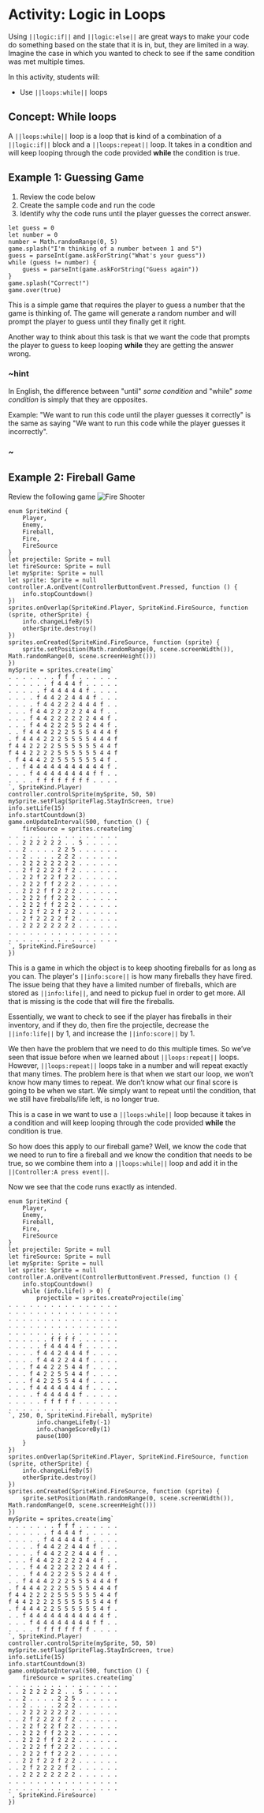 # Activity: Logic in Loops

Using ``||logic:if||`` and ``||logic:else||`` are great ways to make your code do something based on the state that it is in, but, they are limited in a way. Imagine the case in which you wanted to check to see if the same condition was met multiple times. 

In this activity, students will: 
* Use ``||loops:while||`` loops

## Concept: While loops

A ``||loops:while||`` loop is a loop that is kind of a combination of a ``||logic:if||`` block and a ``||loops:repeat||`` loop. It takes in a condition and will keep looping through the code provided **while** the condition is true. 

## Example 1: Guessing Game

1. Review the code below
2. Create the sample code and run the code
3. Identify why the code runs until the player guesses the correct answer.

```blocks
let guess = 0
let number = 0
number = Math.randomRange(0, 5)
game.splash("I'm thinking of a number between 1 and 5")
guess = parseInt(game.askForString("What's your guess"))
while (guess != number) {
    guess = parseInt(game.askForString("Guess again"))
}
game.splash("Correct!")
game.over(true)
```
This is a simple game that requires the player to guess a number that the game is thinking of. The game will generate a random number and will prompt the player to guess until they finally get it right. 

Another way to think about this task is that we want the code that prompts the player to guess to keep looping **while** they are getting the answer wrong. 

### ~hint

In English, the difference between "until" *some condition* and "while" *some condition* is simply that they are opposites.

Example: "We want to run this code until the player guesses it correctly" is the same as saying "We want to run this code while the player guesses it incorrectly".

### ~


## Example 2: Fireball Game

Review the following game
![Fire Shooter](/static/courses/csintro1/logic/fire-shooter.gif)

```blocks
enum SpriteKind {
    Player,
    Enemy,
    Fireball,
    Fire,
    FireSource
}
let projectile: Sprite = null
let fireSource: Sprite = null
let mySprite: Sprite = null
let sprite: Sprite = null
controller.A.onEvent(ControllerButtonEvent.Pressed, function () {
    info.stopCountdown()
})
sprites.onOverlap(SpriteKind.Player, SpriteKind.FireSource, function (sprite, otherSprite) {
    info.changeLifeBy(5)
    otherSprite.destroy()
})
sprites.onCreated(SpriteKind.FireSource, function (sprite) {
    sprite.setPosition(Math.randomRange(0, scene.screenWidth()), Math.randomRange(0, scene.screenHeight()))
})
mySprite = sprites.create(img`
. . . . . . . f f f . . . . . . 
. . . . . . f 4 4 4 f . . . . . 
. . . . . f 4 4 4 4 4 f . . . . 
. . . . f 4 4 2 2 4 4 4 f . . . 
. . . . f 4 4 2 2 2 4 4 4 f . . 
. . . f 4 4 2 2 2 2 2 4 4 f . . 
. . . f 4 4 2 2 2 2 2 2 4 4 f . 
. . . f 4 4 2 2 2 5 5 2 4 4 f . 
. . f 4 4 4 2 2 2 5 5 5 4 4 4 f 
. f 4 4 4 2 2 2 5 5 5 5 4 4 4 f 
f 4 4 2 2 2 2 5 5 5 5 5 5 4 4 f 
f 4 4 2 2 2 2 5 5 5 5 5 5 4 4 f 
. f 4 4 4 2 2 5 5 5 5 5 5 4 f . 
. . f 4 4 4 4 4 4 4 4 4 4 4 f . 
. . . f 4 4 4 4 4 4 4 4 f f . . 
. . . . f f f f f f f f . . . . 
`, SpriteKind.Player)
controller.controlSprite(mySprite, 50, 50)
mySprite.setFlag(SpriteFlag.StayInScreen, true)
info.setLife(15)
info.startCountdown(3)
game.onUpdateInterval(500, function () {
    fireSource = sprites.create(img`
. . . . . . . . . . . . . . . . 
. . 2 2 2 2 2 2 . . 5 . . . . . 
. . 2 . . . . 2 2 5 . . . . . . 
. . 2 . . . . 2 2 2 . . . . . . 
. . 2 2 2 2 2 2 2 2 . . . . . . 
. . 2 f 2 2 2 2 f 2 . . . . . . 
. . 2 2 f 2 2 f 2 2 . . . . . . 
. . 2 2 2 f f 2 2 2 . . . . . . 
. . 2 2 2 f f 2 2 2 . . . . . . 
. . 2 2 2 f f 2 2 2 . . . . . . 
. . 2 2 2 f f 2 2 2 . . . . . . 
. . 2 2 f 2 2 f 2 2 . . . . . . 
. . 2 f 2 2 2 2 f 2 . . . . . . 
. . 2 2 2 2 2 2 2 2 . . . . . . 
. . . . . . . . . . . . . . . . 
. . . . . . . . . . . . . . . . 
`, SpriteKind.FireSource)
})
```

This is a game in which the object is to keep shooting fireballs for as long as you can. The player's ``||info:score||`` is how many fireballs they have fired. The issue being that they have a limited number of fireballs, which are stored as ``||info:life||``, and need to pickup fuel in order to get more. All that is missing is the code that will fire the fireballs.


Essentially, we want to check to see if the player has fireballs in their inventory, and if they do, then fire the projectile, decrease the ``||info:life||`` by 1, and increase the ``||info:score||`` by 1. 


We then have the problem that we need to do this multiple times. So we’ve seen that issue before when we learned about ``||loops:repeat||`` loops. However, ``||loops:repeat||`` loops take in a number and will repeat exactly that many times. The problem here is that when we start our loop, we won’t know how many times to repeat. We don’t know what our final score is going to be when we start. We simply want to repeat until the condition, that we still have fireballs/life left, is no longer true. 


This is a case in we want to use a ``||loops:while||`` loop because it takes in a condition and will keep looping through the code provided **while** the condition is true. 


So how does this apply to our fireball game? Well, we know the code that we need to run to fire a fireball and we know the condition that needs to be true, so we combine them into a ``||loops:while||`` loop and add it in the ``||Controller:A press event||``.


Now we see that the code runs exactly as intended.

```blocks
enum SpriteKind {
    Player,
    Enemy,
    Fireball,
    Fire,
    FireSource
}
let projectile: Sprite = null
let fireSource: Sprite = null
let mySprite: Sprite = null
let sprite: Sprite = null
controller.A.onEvent(ControllerButtonEvent.Pressed, function () {
    info.stopCountdown()
    while (info.life() > 0) {
        projectile = sprites.createProjectile(img`
. . . . . . . . . . . . . . . . 
. . . . . . . . . . . . . . . . 
. . . . . . . . . . . . . . . . 
. . . . . . . . . . . . . . . . 
. . . . . . . . . . . . . . . . 
. . . . . . f f f f . . . . . . 
. . . . . f 4 4 4 4 f . . . . . 
. . . . f 4 4 2 4 4 4 f . . . . 
. . . . f 4 4 2 2 4 4 f . . . . 
. . . f 4 4 2 2 5 4 4 f . . . . 
. . . f 4 2 2 5 5 4 4 f . . . . 
. . . f 4 2 2 5 5 4 4 f . . . . 
. . . f 4 4 4 4 4 4 4 f . . . . 
. . . . f 4 4 4 4 4 f . . . . . 
. . . . . f f f f f . . . . . . 
. . . . . . . . . . . . . . . . 
`, 250, 0, SpriteKind.Fireball, mySprite)
        info.changeLifeBy(-1)
        info.changeScoreBy(1)
        pause(100)
    }
})
sprites.onOverlap(SpriteKind.Player, SpriteKind.FireSource, function (sprite, otherSprite) {
    info.changeLifeBy(5)
    otherSprite.destroy()
})
sprites.onCreated(SpriteKind.FireSource, function (sprite) {
    sprite.setPosition(Math.randomRange(0, scene.screenWidth()), Math.randomRange(0, scene.screenHeight()))
})
mySprite = sprites.create(img`
. . . . . . . f f f . . . . . . 
. . . . . . f 4 4 4 f . . . . . 
. . . . . f 4 4 4 4 4 f . . . . 
. . . . f 4 4 2 2 4 4 4 f . . . 
. . . . f 4 4 2 2 2 4 4 4 f . . 
. . . f 4 4 2 2 2 2 2 4 4 f . . 
. . . f 4 4 2 2 2 2 2 2 4 4 f . 
. . . f 4 4 2 2 2 5 5 2 4 4 f . 
. . f 4 4 4 2 2 2 5 5 5 4 4 4 f 
. f 4 4 4 2 2 2 5 5 5 5 4 4 4 f 
f 4 4 2 2 2 2 5 5 5 5 5 5 4 4 f 
f 4 4 2 2 2 2 5 5 5 5 5 5 4 4 f 
. f 4 4 4 2 2 5 5 5 5 5 5 4 f . 
. . f 4 4 4 4 4 4 4 4 4 4 4 f . 
. . . f 4 4 4 4 4 4 4 4 f f . . 
. . . . f f f f f f f f . . . . 
`, SpriteKind.Player)
controller.controlSprite(mySprite, 50, 50)
mySprite.setFlag(SpriteFlag.StayInScreen, true)
info.setLife(15)
info.startCountdown(3)
game.onUpdateInterval(500, function () {
    fireSource = sprites.create(img`
. . . . . . . . . . . . . . . . 
. . 2 2 2 2 2 2 . . 5 . . . . . 
. . 2 . . . . 2 2 5 . . . . . . 
. . 2 . . . . 2 2 2 . . . . . . 
. . 2 2 2 2 2 2 2 2 . . . . . . 
. . 2 f 2 2 2 2 f 2 . . . . . . 
. . 2 2 f 2 2 f 2 2 . . . . . . 
. . 2 2 2 f f 2 2 2 . . . . . . 
. . 2 2 2 f f 2 2 2 . . . . . . 
. . 2 2 2 f f 2 2 2 . . . . . . 
. . 2 2 2 f f 2 2 2 . . . . . . 
. . 2 2 f 2 2 f 2 2 . . . . . . 
. . 2 f 2 2 2 2 f 2 . . . . . . 
. . 2 2 2 2 2 2 2 2 . . . . . . 
. . . . . . . . . . . . . . . . 
. . . . . . . . . . . . . . . . 
`, SpriteKind.FireSource)
})
```

